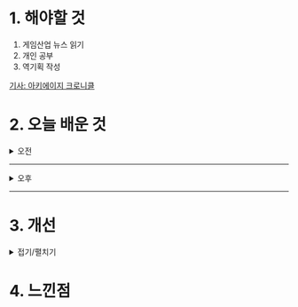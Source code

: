 
# 1. 해야할 것

1. 게임산업 뉴스 읽기 
2. 개인 공부  
3. 역기획 작성

[기사: 아키에이지 크로니클](https://www.gamemeca.com/view.php?gid=1753487)

# 2. 오늘 배운 것

<details>
<summary>오전</summary>

## 오늘의 뉴스
### 아키에이지 크로니클
![image](https://github.com/user-attachments/assets/7ef3d5c6-8f96-4dbd-b962-54fd9bcc77a7)

MMORPG는 성공만 하면 엄청난 이득을 가져다주는 장르이기에 대형 게임사가 항상 시도하는 것 같다.\
나는 로스트아크를 정말 재밌게 즐긴 사람중 하나이기에 이 부분은 인정을 안할 수가 없다. 사실이니까

옛날에 아키에이지의 엄청난 자유도 때문에 한번쯤 해보고 싶은 게임이라고 생각은 했었지만 접근하기가 어렵다? 사람들이 너무 많다?\
이런 이슈로 플레이하지 않았다.\
하지만 이번에 나오는 크로니클은 그래픽도 마음에 들고 한번 해보고 싶게 만드는 영상 때문에 꼭 플레이해보고 싶다.

</details>

****

<details>
<summary>오후</summary>

## 역기획서
### 데이터테이블 공부
![image](https://github.com/user-attachments/assets/ec2d7367-e716-4ba1-b6d5-3defebf903dd)

![image](https://github.com/user-attachments/assets/5dd5ee2e-8c64-4ebd-9e13-2515e2bf0556)

![image](https://github.com/user-attachments/assets/7caaae11-e505-421e-8f54-423ffee2a84d)

![image](https://github.com/user-attachments/assets/fcfb3631-6761-4347-ae89-111be44e775b)

</details>

****


# 3. 개선


<details>
<summary>접기/펼치기</summary>


</details>



# 4. 느낀점


